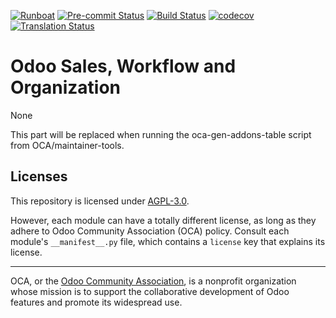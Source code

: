 
[![Runboat](https://img.shields.io/badge/runboat-Try%20me-875A7B.png)](https://runboat.odoo-community.org/builds?repo=OCA/sale-workflow&target_branch=10.0)
[![Pre-commit Status](https://github.com/OCA/sale-workflow/actions/workflows/pre-commit.yml/badge.svg?branch=10.0)](https://github.com/OCA/sale-workflow/actions/workflows/pre-commit.yml?query=branch%3A10.0)
[![Build Status](https://github.com/OCA/sale-workflow/actions/workflows/test.yml/badge.svg?branch=10.0)](https://github.com/OCA/sale-workflow/actions/workflows/test.yml?query=branch%3A10.0)
[![codecov](https://codecov.io/gh/OCA/sale-workflow/branch/10.0/graph/badge.svg)](https://codecov.io/gh/OCA/sale-workflow)
[![Translation Status](https://translation.odoo-community.org/widgets/sale-workflow-10-0/-/svg-badge.svg)](https://translation.odoo-community.org/engage/sale-workflow-10-0/?utm_source=widget)

<!-- /!\ do not modify above this line -->

# Odoo Sales, Workflow and Organization

None

<!-- /!\ do not modify below this line -->

<!-- prettier-ignore-start -->

[//]: # (addons)

This part will be replaced when running the oca-gen-addons-table script from OCA/maintainer-tools.

[//]: # (end addons)

<!-- prettier-ignore-end -->

## Licenses

This repository is licensed under [AGPL-3.0](LICENSE).

However, each module can have a totally different license, as long as they adhere to Odoo Community Association (OCA)
policy. Consult each module's `__manifest__.py` file, which contains a `license` key
that explains its license.

----
OCA, or the [Odoo Community Association](http://odoo-community.org/), is a nonprofit
organization whose mission is to support the collaborative development of Odoo features
and promote its widespread use.
